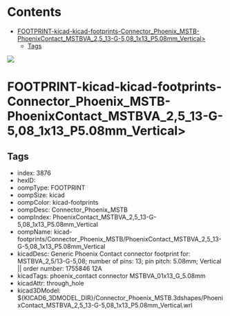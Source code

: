 



Contents
========

* [FOOTPRINT-kicad-kicad-footprints-Connector_Phoenix_MSTB-PhoenixContact_MSTBVA_2,5_13-G-5,08_1x13_P5.08mm_Vertical>](#footprint-kicad-kicad-footprints-connector_phoenix_mstb-phoenixcontact_mstbva_25_13-g-508_1x13_p508mm_vertical)
	* [Tags](#tags)
  
![][im]
# FOOTPRINT-kicad-kicad-footprints-Connector_Phoenix_MSTB-PhoenixContact_MSTBVA_2,5_13-G-5,08_1x13_P5.08mm_Vertical>

## Tags

- index: 3876
- hexID: 
- oompType: FOOTPRINT
- oompSize: kicad
- oompColor: kicad-footprints
- oompDesc: Connector_Phoenix_MSTB
- oompIndex: PhoenixContact_MSTBVA_2,5_13-G-5,08_1x13_P5.08mm_Vertical
- oompName: kicad-footprints/Connector_Phoenix_MSTB/PhoenixContact_MSTBVA_2,5_13-G-5,08_1x13_P5.08mm_Vertical
- kicadDesc: Generic Phoenix Contact connector footprint for: MSTBVA_2,5/13-G-5,08; number of pins: 13; pin pitch: 5.08mm; Vertical || order number: 1755846 12A
- kicadTags: phoenix_contact connector MSTBVA_01x13_G_5.08mm
- kicadAttr: through_hole
- kicad3DModel: ${KICAD6_3DMODEL_DIR}/Connector_Phoenix_MSTB.3dshapes/PhoenixContact_MSTBVA_2,5_13-G-5,08_1x13_P5.08mm_Vertical.wrl



[im]: image.png
